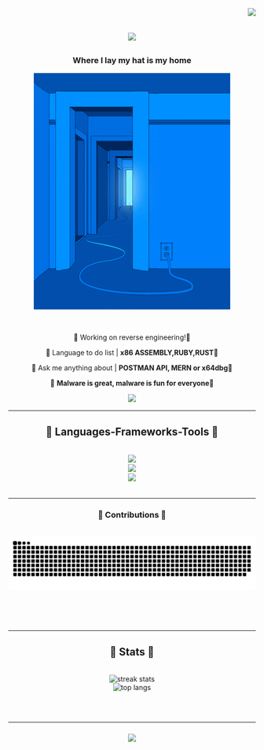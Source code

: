 <img align="right" src="https://visitor-badge.laobi.icu/badge?page_id=." />

<h1 align="center">
    <img src="https://readme-typing-svg.herokuapp.com/?font=Righteous&size=35&center=true&vCenter=true&width=500&height=70&duration=1000&lines=🥶🥶🥶🥶🥶🥶;+🥶🥶🥶🥶🥶🥶;" />
</h1>
<h3 color="blue" align="center"> Where I lay my hat is my home </h3>
<p align="center">
  <img src="bluez.gif" alt="Bluez Image">
</p>

<br/>

<div align="center">
 
 🔷 Working on reverse engineering!🔷
 
 🔷 Language to do list  | **x86 ASSEMBLY,RUBY,RUST**🔷

 🔷 Ask me anything about  | **POSTMAN API, MERN or x64dbg**🔷

 🔷 **Malware is great, malware is fun for everyone**🔷
 
 </div>
 
<div align="center"> 
  <a href="mailto:Xnrrrrrr@gmail.com">
    <img src="https://img.shields.io/badge/Gmail-333333?style=for-the-badge&logo=gmail&logoColor=red" />
  </a>
  
</div>

 <hr/>
 
<h2 align="center">🥶 Languages-Frameworks-Tools 🥶 </h2>
<br/>
<div align="center">
    <img src="https://skillicons.dev/icons?i=regex,mongodb,maven,linux" /></br>
    <img src="https://skillicons.dev/icons?i=c,html,python,lua,java,javascript,css,golang" /></br>
    <img src="https://skillicons.dev/icons?i=nodejs,vscode,github,git,blender,postman,discord,idea,mysql,powershell,react,express,vite,redux" />
</div>

<br/>
<hr/>

<div align="center">
  <h3>🔷 Contributions 🔷</h3>
  <br>
  <img alt="snake eating my contributions" src="https://raw.githubusercontent.com/Xnrrrrrr/Xnrrrrrr/output/github-contribution-grid-snake.svg" />

  
  <br/><br/><br/>
</div>

<hr/>


<h2 align="center">🔷 Stats 🔷</h2>
<br>
<div align=center>
  <img width=390 src="https://streak-stats.demolab.com/?user=xnrrrrrr&count_private=true&theme=react&border_radius=10" alt="streak stats"/>
  <br/>
  <img width=325 src="https://github-readme-stats.vercel.app/api/top-langs/?username=Xnrrrrrr&size_weight=0.5&count_weight=0.5&layout=donut-vertical&hide=HTML&theme=react&border_radius=10" alt="top langs" />
      
</div>
      

<br/><br/>
<hr/>

<h3 align="center">
    <img src="https://readme-typing-svg.herokuapp.com/?font=Righteous&size=25&center=true&vCenter=true&width=500&height=70&duration=1000&lines=Feels+so+right+to+do+wrong+:);Feels+so+right+to+do+wrong+:)">
</h3>

<br/>
